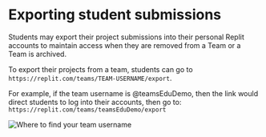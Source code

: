 # Exporting student submissions

Students may export their project submissions into their personal Replit accounts to maintain access when they are removed from a Team or a Team is archived.

To export their projects from a team, students can go to `https://replit.com/teams/TEAM-USERNAME/export`. 

For example, if the team username is @teamsEduDemo, then the link would direct students to log into their accounts, then go to: `https://replit.com/teams/teamsEduDemo/export`

![Where to find your team username](/images/teamsForEducation/team-username.png)




